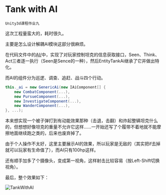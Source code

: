 # Tank with AI

`Unity3d课程作业九`

这次工程量蛮大的，耗时很久。

主要是怎么设计解耦AI模块这部分很麻烦。

在代码文件中的[AI/](Assets.Script/AI/)中，实现了对玩家控制坦克的信息获取接口，Seen、Think、Act三者逐一执行（Seen是Sence的一种），然后EntityTankAi继承了它并做出特化。

而AI的组件分为巡逻、调查、追赶、战斗四个行动。

``` C#
this._ai = new GenericAi(new IAiComponent[] {
    new CombatComponent(...),
    new PursueComponent(...),
    new InvestigateComponent(...),
    new WanderComponent(...), 
}, ...);
```

本来想实现一个被子弹打到有动能效果那种（击退，击翻）和炸起整辆坦克什么的，但想想好像坦克的重量不允许它这样……一开始还写了个履带不着地就不能摩擦地面继续跑之类的，后来也废弃掉了。

由于个人操作不太好，这里主要展示AI的效果，所以玩家是无敌的（其实把if去掉就可以玩家有生命值了），而AI只有100hp这样。

还有顺手加多了个摄像头，变成第一视角，这样射击比较容易（按Left-Shift切换视角）。

最后，整个效果如下：

![TankWithAI](C:\Users\80642\Desktop\3D-game-course\TankWithAI.gif)
